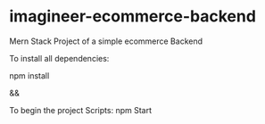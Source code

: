 # imagineer-ecommerce-backend

Mern Stack Project of a simple ecommerce Backend

To install all dependencies:

npm install

&&
 
To begin the project
Scripts: npm Start 
